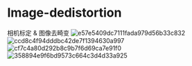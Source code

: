 # Image-dedistortion
相机标定 &amp; 图像去畸变
![e57e5409dc7111fada979d56b33c832](https://github.com/VG-TechCenter/Image-dedistortion/assets/109327979/43358685-5b64-4011-91b2-8213c9170372)
![ccd8c4f94dddbc42de7f1394630a997](https://github.com/VG-TechCenter/Image-dedistortion/assets/109327979/9655a56f-46dd-4fd8-9b6b-b01deebc942e)
![cf7c4a80d292b8c9b7f6d69ca7e91f0](https://github.com/VG-TechCenter/Image-dedistortion/assets/109327979/68169805-0ab9-4c38-820f-f43f836c327d)
![358894e9f6bd9573c664c3d4d33a925](https://github.com/VG-TechCenter/Image-dedistortion/assets/109327979/9a991f2b-6285-4be4-9693-497912db9a2e)
